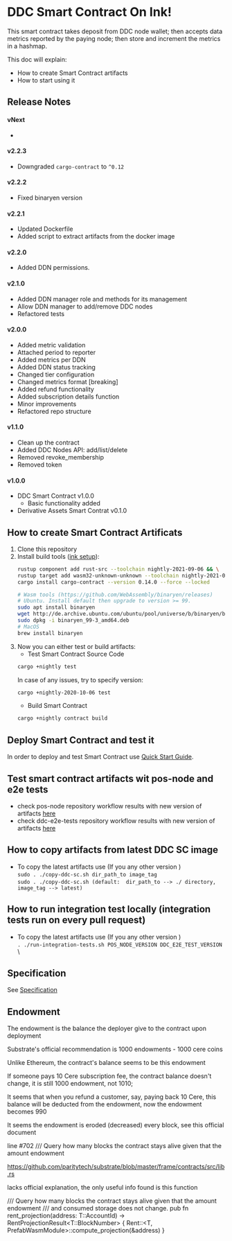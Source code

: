 # DDC Smart Contract On Ink!

This smart contract takes deposit from DDC node wallet; then accepts data metrics reported by the paying node; then store and increment the metrics in a hashmap.

This doc will explain:
* How to create Smart Contract artifacts
* How to start using it

## Release Notes
#### vNext
*
#### v2.2.3
* Downgraded `cargo-contract` to `^0.12`
#### v2.2.2
* Fixed binaryen version
#### v2.2.1
* Updated Dockerfile
* Added script to extract artifacts from the docker image
#### v2.2.0
* Added DDN permissions.
#### v2.1.0
* Added DDN manager role and methods for its management
* Allow DDN manager to add/remove DDC nodes
* Refactored tests
#### v2.0.0
* Added metric validation
* Attached period to reporter
* Added metrics per DDN
* Added DDN status tracking
* Changed tier configuration
* Changed metrics format [breaking]
* Added refund functionality
* Added subscription details function
* Minor improvements
* Refactored repo structure
#### v1.1.0
* Clean up the contract
* Added DDC Nodes API: add/list/delete
* Removed revoke_membership
* Removed token
#### v1.0.0
* DDC Smart Contract v1.0.0
    * Basic functionality added
* Derivative Assets Smart Contrat v0.1.0

## How to create Smart Contract Artificats

1. Clone this repository
1. Install build tools ([ink setup](https://substrate.dev/substrate-contracts-workshop/#/0/setup)):
    ```bash
	rustup component add rust-src --toolchain nightly-2021-09-06 && \
	rustup target add wasm32-unknown-unknown --toolchain nightly-2021-09-06 && \
	cargo install cargo-contract --version 0.14.0 --force --locked
    
    # Wasm tools (https://github.com/WebAssembly/binaryen/releases)
    # Ubuntu. Install default then upgrade to version >= 99.
    sudo apt install binaryen
    wget http://de.archive.ubuntu.com/ubuntu/pool/universe/b/binaryen/binaryen_99-3_amd64.deb
    sudo dpkg -i binaryen_99-3_amd64.deb
    # MacOS
    brew install binaryen
    ```
1. Now you can either test or build artifacts:
    * Test Smart Contract Source Code
    ```bash
    cargo +nightly test
    ```
    In case of any issues, try to specify version:
    ```bash
    cargo +nightly-2020-10-06 test
    ```
    * Build Smart Contract
    ```bash
    cargo +nightly contract build
    ```
## Deploy Smart Contract and test it
In order to deploy and test Smart Contract use [Quick Start Guide](https://github.com/Cerebellum-Network/private-standalone-network-node/blob/dev/docs/tutorial.md#quick-start-guide).

## Test smart contract artifacts wit pos-node and e2e tests
- check pos-node repository workflow results with new version of artifacts [here](https://github.com/Cerebellum-Network/pos-network-node/actions/workflows/run-tests-on-new-version-of-ddc-sc.yml)
- check ddc-e2e-tests repository workflow results with new version of artifacts [here](https://github.com/Cerebellum-Network/ddc-e2e-tests/actions/workflows/run-tests-on-new-version-of-ddc-sc.yml)

## How to copy artifacts from latest DDC SC image
- To copy the latest artifacts use (If you any other version )\
  `sudo . ./copy-ddc-sc.sh dir_path_to image_tag` \
  `sudo . ./copy-ddc-sc.sh (default:  dir_path_to --> ./ directory, image_tag --> latest)`

## How to run integration test locally (integration tests run on every pull request)
- To copy the latest artifacts use (If you any other version )\
  `. ./run-integration-tests.sh POS_NODE_VERSION DDC_E2E_TEST_VERSION` \

## Specification
See [Specification](./SPECIFICATION.md)

## Endowment

The endowment is the balance the deployer give to the contract upon deployment

Substrate's official recommendation is 1000 endowments - 1000 cere coins

Unlike Ethereum, the contract's balance seems to be this endowment

If someone pays 10 Cere subscription fee, the contract balance doesn't change, it is still 1000 endowment, not 1010;

It seems that when you refund a customer, say, paying back 10 Cere, this balance will be deducted from the endowment, now the endowment becomes 990

It seems the endowment is eroded (decreased) every block, see this official document

line #702 /// Query how many blocks the contract stays alive given that the amount endowment

https://github.com/paritytech/substrate/blob/master/frame/contracts/src/lib.rs

lacks official explanation, the only useful info found is this function

/// Query how many blocks the contract stays alive given that the amount endowment
/// and consumed storage does not change.
pub fn rent_projection(address: T::AccountId) -> RentProjectionResult<T::BlockNumber> {
	Rent::<T, PrefabWasmModule<T>>::compute_projection(&address)
}

